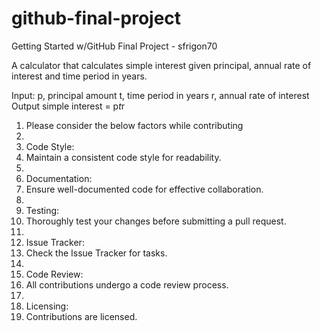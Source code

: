 # github-final-project
Getting Started w/GitHub Final Project - sfrigon70 

A calculator that calculates simple interest given principal, annual rate of interest and time period in years.

Input:
   p, principal amount
   t, time period in years
   r, annual rate of interest
Output
   simple interest = p*t*r

   1.	Please consider the below factors while contributing
2.	
3.	Code Style:
4.	Maintain a consistent code style for readability.
5.	
6.	Documentation:
7.	Ensure well-documented code for effective collaboration.
8.	
9.	Testing:
10.	Thoroughly test your changes before submitting a pull request.
11.	
12.	Issue Tracker:
13.	Check the Issue Tracker for tasks.
14.	
15.	Code Review:
16.	All contributions undergo a code review process.
17.	
18.	Licensing:
19.	Contributions are licensed.

